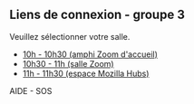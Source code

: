 ## Liens de connexion - groupe 3

Veuillez sélectionner votre salle.

- <a id="one" class="button" href='https://mines-paristech.zoom.us/j/93866446534?pwd=aWR2SUwvZTBVTjdXUVFyaldTcytoZz09' target='_blank'>10h - 10h30 (amphi Zoom d'accueil)</a>
- <a id="one" class="button" href='https://mines-paristech.zoom.us/j/91284724523?pwd=YkZNYWt4cm1WU2llTUlERGJiY0VYQT09' target='_blank'>10h30 - 11h (salle Zoom)</a>
- <a id="three" class="button" href='https://hubs.mozilla.com/eMvQK7M/exciting-worldly-plane' target='_blank'>11h - 11h30 (espace Mozilla Hubs)</a>


<div class="button2" onclick="openInNewTab('/');"><span>AIDE - SOS</span></div>
